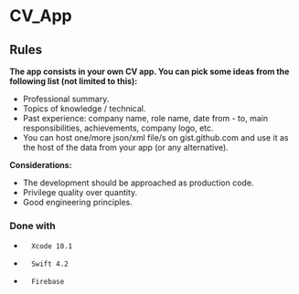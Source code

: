 # CV_App

## Rules

**The app consists in your own CV app. You can pick some ideas from the following list (not limited to this):**
-	Professional summary.
-	Topics of knowledge / technical.
-	Past experience: company name, role name, date from - to, main responsibilities, achievements, company logo, etc.
-	You can host one/more json/xml file/s on gist.github.com and use it as the host of the data from your app (or any alternative).

**Considerations:**
-	The development should be approached as production code. 
-	Privilege quality over quantity.
-	Good engineering principles.

### Done with
-       Xcode 10.1
-       Swift 4.2
-       Firebase
